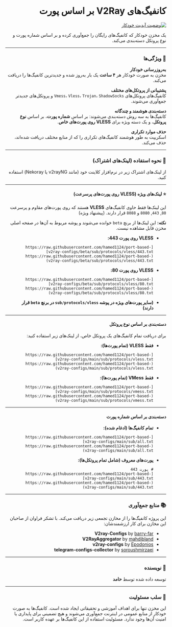 <div dir="rtl">

# کانفیگ‌های V2Ray بر اساس پورت

[![وضعیت آپدیت خودکار](https://github.com/hamed1124/port-based-v2ray-configs/actions/workflows/main.yml/badge.svg)](https://github.com/hamed1124/port-based-v2ray-configs/actions/workflows/main.yml)

یک مخزن خودکار که کانفیگ‌های رایگان را جمع‌آوری کرده و بر اساس شماره پورت و نوع پروتکل دسته‌بندی می‌کند.

---

### 🔧 ویژگی‌ها

**به‌روزرسانی خودکار**
<br>
مخزن به صورت خودکار هر **۴ ساعت** یک بار به‌روز شده و جدیدترین کانفیگ‌ها را دریافت می‌کند.

**پشتیبانی از پروتکل‌های مختلف**
<br>
کانفیگ‌های پروتکل‌های `Vmess`، `Vless`، `Trojan`، `ShadowSocks` و پروتکل‌های جدیدتر جمع‌آوری می‌شوند.

**دسته‌بندی هوشمند و چندگانه**
<br>
کانفیگ‌ها به سه روش دسته‌بندی می‌شوند: بر اساس **شماره پورت**، بر اساس **نوع پروتکل**، و یک دسته ویژه برای **VLESS روی پورت‌های خاص**.

**حذف موارد تکراری**
<br>
اسکریپت به طور هوشمند کانفیگ‌های تکراری را که از منابع مختلف دریافت شده‌اند، حذف می‌کند.

---

### 🚀 نحوه استفاده (لینک‌های اشتراک)

از لینک‌های اشتراک زیر در نرم‌افزار کلاینت خود (مانند v2rayNG یا Nekoray) استفاده کنید.

---

#### ⭐ لینک‌های ویژه (VLESS روی پورت‌های پرسرعت)
این لینک‌ها فقط حاوی کانفیگ‌های **VLESS** هستند که روی پورت‌های مقاوم و پرسرعت `80`, `443`, `8080` و `8088` قرار دارند. (پیشنهاد ویژه)

**نکته:** این لینک‌ها از برنچ `beta` خوانده می‌شوند و پوشه مربوط به آن‌ها در صفحه اصلی مخزن قابل مشاهده نیست.

- **VLESS روی پورت 443:**
  ```
  [https://raw.githubusercontent.com/hamed1124/port-based-v2ray-configs/beta/sub/protocols/vless/443.txt](https://raw.githubusercontent.com/hamed1124/port-based-v2ray-configs/beta/sub/protocols/vless/443.txt)
  ```
- **VLESS روی پورت 80:**
  ```
  [https://raw.githubusercontent.com/hamed1124/port-based-v2ray-configs/beta/sub/protocols/vless/80.txt](https://raw.githubusercontent.com/hamed1124/port-based-v2ray-configs/beta/sub/protocols/vless/80.txt)
  ```
- **(سایر پورت‌های ویژه در پوشه `sub/protocols/vless` در برنچ `beta` قرار دارند)**

---

#### دسته‌بندی بر اساس نوع پروتکل
برای دریافت تمام کانفیگ‌های یک پروتکل خاص، از لینک‌های زیر استفاده کنید:

- **فقط VLESS (تمام پورت‌ها):**
  ```
  [https://raw.githubusercontent.com/hamed1124/port-based-v2ray-configs/main/sub/protocols/vless.txt](https://raw.githubusercontent.com/hamed1124/port-based-v2ray-configs/main/sub/protocols/vless.txt)
  ```
- **فقط VMess (تمام پورت‌ها):**
  ```
  [https://raw.githubusercontent.com/hamed1124/port-based-v2ray-configs/main/sub/protocols/vmess.txt](https://raw.githubusercontent.com/hamed1124/port-based-v2ray-configs/main/sub/protocols/vmess.txt)
  ```

---

#### دسته‌بندی بر اساس شماره پورت

- **تمام کانفیگ‌ها (ادغام شده):**
  ```
  [https://raw.githubusercontent.com/hamed1124/port-based-v2ray-configs/main/sub/all.txt](https://raw.githubusercontent.com/hamed1124/port-based-v2ray-configs/main/sub/all.txt)
  ```

- **پورت‌های معروف (شامل تمام پروتکل‌ها):**
  ```
  # پورت 443
  [https://raw.githubusercontent.com/hamed1124/port-based-v2ray-configs/main/sub/443.txt](https://raw.githubusercontent.com/hamed1124/port-based-v2ray-configs/main/sub/443.txt)
  ```

---

### 📚 منابع جمع‌آوری

این پروژه کانفیگ‌ها را از مخازن تجمعی زیر دریافت می‌کند. با تشکر فراوان از صاحبان این مخازن برای کار ارزشمندشان:

- **V2ray-Configs** by [barry-far](https://github.com/barry-far/V2ray-Configs)
- **V2RayAggregator** by [mahdibland](https://github.com/mahdibland/V2RayAggregator)
- **v2ray-configs** by [Epodonios](https://github.com/Epodonios/v2ray-configs)
- **telegram-configs-collector** by [soroushmirzaei](https://github.com/soroushmirzaei/telegram-configs-collector)

---

### 👤 نویسنده

توسعه داده شده توسط **حامد**

---

### 📄 سلب مسئولیت

این مخزن تنها برای اهداف آموزشی و تحقیقاتی ایجاد شده است. کانفیگ‌ها به صورت خودکار از منابع عمومی در اینترنت جمع‌آوری می‌شوند و هیچ تضمینی برای پایداری یا امنیت آن‌ها وجود ندارد. مسئولیت استفاده از این کانفیگ‌ها بر عهده کاربر است.

</div>
